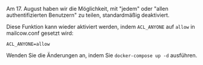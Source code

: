 Am 17. August haben wir die Möglichkeit, mit "jedem" oder "allen authentifizierten Benutzern" zu teilen, standardmäßig deaktiviert.

Diese Funktion kann wieder aktiviert werden, indem `ACL_ANYONE` auf `allow` in mailcow.conf gesetzt wird:

```
ACL_ANYONE=allow
```

Wenden Sie die Änderungen an, indem Sie `docker-compose up -d` ausführen.
